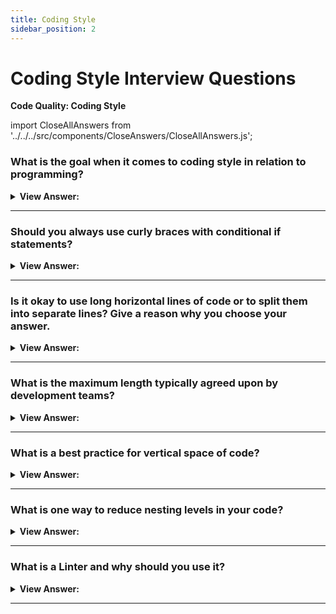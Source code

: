 ```yaml
---
title: Coding Style
sidebar_position: 2
---
```


# Coding Style Interview Questions

**Code Quality: Coding Style**

<head>
  <title>Coding Style - JavaScript Interview Questions & Answers</title>
  <meta charSet="utf-8" />
</head>

import CloseAllAnswers from '../../../src/components/CloseAnswers/CloseAllAnswers.js';

<CloseAllAnswers />

### What is the goal when it comes to coding style in relation to programming?

<details>
  <summary><strong>View Answer:</strong></summary>
  <div>
  <div><strong>Interview Response:</strong> The goal is to take a complex task and code it in a way that is both correct and human-readable.
</div>

<div></div><br />

:::note
There are several styling guides that help programmers reach this goal.
:::

  </div>
</details>

---

### Should you always use curly braces with conditional if statements?

<details>
  <summary><strong>View Answer:</strong></summary>
  <div>
  <div><strong>Interview Response:</strong> Yes, it is a best practice and makes code more readable if there is more than actionable statement.
</div><br />
  <div><strong className="codeExample">Code Example:</strong><br /><br />

  <div></div>

```js
// conditional if statement
if (n < 0) {
  alert(`Power ${n} is not supported`);
} else {
  alert(`Power ${n} is supported`);
}
```

  </div>
  </div>
</details>

---

### Is it okay to use long horizontal lines of code or to split them into separate lines? Give a reason why you choose your answer.

<details>
  <summary><strong>View Answer:</strong></summary>
  <div>
  <div><strong>Interview Response:</strong> Professional JavaScript developers prefer separate lines because they are more readable.
</div><br />
  <div><strong className="codeExample">Code Example:</strong><br /><br />

  <div></div>

```js
// backtick quotes (`) allow splitting the string into multiple lines
let str = `
  ECMA International's TC39 is a group of JavaScript developers,
  implementers, academics, and more collaborating with the community
  to maintain and evolve the definition of JavaScript.
`;

// Conditional If statement variable conditions split in multiple lines
if (id === 123 && moonPhase === 'Waning Gibbous' && zodiacSign === 'Libra') {
  letTheSorceryBegin();
}
```

  </div>

:::note

A great example would be long paragraphs that are longer than 120 characters. We can use back ticks to handle lines longer than 120 characters.

:::

  </div>
</details>

---

### What is the maximum length typically agreed upon by development teams?

<details>
  <summary><strong>View Answer:</strong></summary>
  <div>
  <div><strong>Interview Response:</strong> The maximum length typically agreed upon by dev teams is between 80 to 120 characters.
</div><br />
  <div><strong className="codeExample">Code Example:</strong> Proper Implementation<br /><br />

  <div></div>

```js
// backtick quotes (`) allow splitting the string into multiple lines
let str = `
  ECMA International's TC39 is a group of JavaScript developers,
  implementers, academics, and more collaborating with the community
  to maintain and evolve the definition of JavaScript.
`;
```

  </div>
  </div>
</details>

---

### What is a best practice for vertical space of code?

<details>
  <summary><strong>View Answer:</strong></summary>
  <div>
  <div><strong>Interview Response:</strong> A best practice is to divide each code action by a line space to keep your code readable.
</div><br />
  <div><strong className="codeExample">Code Example:</strong><br /><br />

  <div></div>

```js
function pow(x, n) {
  let result = 1;
  //              <--
  for (let i = 0; i < n; i++) {
    result *= x;
  }
  //              <--
  return result;
}
```

  </div>
  </div>
</details>

---

### What is one way to reduce nesting levels in your code?

<details>
  <summary><strong>View Answer:</strong></summary>
  <div>
  <div><strong>Interview Response:</strong> A great way to reduce nesting levels is handling minimum conditions early. The goal is to reduce nested code blocks that isolate variable access. The benefits of writing code in this fashion are increased readability and faster code because of early conditional error checks. If, the code fails early then it is handled without continuity.<br /><br />
  <strong>Here are some rules of thumb for reducing nesting in your code:</strong><br /><br />
  <ol>
    <li>Keep conditional blocks short. It increases readability by keeping things local.</li>
    <li>Consider refactoring when your loops and branches that are more than 2 levels deep.</li>
    <li>Think about moving nested logic into separate functions. For example, if you need to loop through a list of objects that each contain a list (such as a protocol buffer with repeated fields), you can define a function to process each object instead of using a double nested loop.</li>
  </ol>
</div><br />
  <div><strong className="codeExample">The two constructs have the same output:</strong><br /><br />

  <div></div>

```js
function pow(x, n) {
  if (n < 0) {
    alert("Negative 'n' not supported");
  } else {
    let result = 1;

    for (let i = 0; i < n; i++) {
      result *= x;
    }

    return result;
  }
}
```

  </div><br />
  <div><strong className="codeExample">This is proper way to avoid nesting:</strong><br /><br />

  <div></div>

```js
function pow(x, n) {
  if (n < 0) {
    alert("Negative 'n' not supported");
    return;
  }

  let result = 1;

  for (let i = 0; i < n; i++) {
    result *= x;
  }

  return result;
}
```

  </div>
  </div>
</details>

---

### What is a Linter and why should you use it?

<details>
  <summary><strong>View Answer:</strong></summary>
  <div>
  <div><strong>Interview Response:</strong> Linters are tools that can automatically check the style of your code and make improving suggestions. The great thing about them is that style-checking can also find some bugs, like typos in variable or function names. Because of this feature, using a linter is recommended even if you do not want to stick to one particular “code style”.
</div>
  </div>
</details>

---
